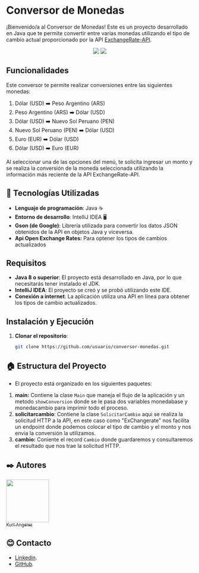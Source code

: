 # Conversor de Monedas

¡Bienvenido/a al Conversor de Monedas! Este es un proyecto desarrollado en Java que te permite convertir entre varias monedas utilizando el tipo de cambio actual proporcionado por la API [ExchangeRate-API](https://www.exchangerate-api.com/).

<p align="center">
   <img src="http://img.shields.io/static/v1?label=STATUS&message=Por%20Mejorar&color=LIGHTBLUE&style=for-the-badge" />
   <img src="https://img.shields.io/badge/language-Java-007396?style=for-the-badge"/>
</p>

## Funcionalidades

Este conversor te permite realizar conversiones entre las siguientes monedas:

1. Dólar (USD) ➡️ Peso Argentino (ARS)
2. Peso Argentino (ARS) ➡️ Dólar (USD)
3. Dólar (USD) ➡️ Nuevo Sol Peruano (PEN)
4. Nuevo Sol Peruano (PEN) ➡️ Dólar (USD)
5. Euro (EUR) ➡️ Dólar (USD)
6. Dólar (USD) ➡️ Euro (EUR)

Al seleccionar una de las opciones del menú, te solicita ingresar un monto y se realiza la conversión de la moneda seleccionada utilizando la información más reciente de la API ExchangeRate-API.


## 🔧 Tecnologías Utilizadas

- **Lenguaje de programación**: Java ☕
- **Entorno de desarrollo**: IntelliJ IDEA 🖥️
- **Gson (de Google)**: Librería utilizada para convertir los datos JSON obtenidos de la API en objetos Java y viceversa.
- **Api Open Exchange Rates:** Para optener los tipos de cambios actualizados

## Requisitos

- **Java 8 o superior**: El proyecto está desarrollado en Java, por lo que necesitarás tener instalado el JDK.
- **IntelliJ IDEA**: El proyecto se creó y se probó utilizando este IDE.
- **Conexión a internet**: La aplicación utiliza una API en línea para obtener los tipos de cambio actualizados.

## Instalación y Ejecución

1. **Clonar el repositorio**: 
   ```bash
   git clone https://github.com/usuario/conversor-monedas.git

## 🏠 Estructura del Proyecto

* El proyecto está organizado en los siguientes paquetes:

1. **main:** Contiene la clase `Main` que maneja el flujo de la aplicación y un metodo `showConversion` donde se le pasa dos variables monedabase y monedacambio para imprimir todo el proceso.
2. **solicitarcambio**: Contiene la clase `SolicitarCambio` aqui se realiza la solicitud HTTP a la API, en este caso como "ExChangerate" nos facilita un endpoint donde podemos colocar el tipo de cambio y el monto y nos envia la conversión la utilizamos.  
3. **cambio:** Coniente el record `Cambio` donde guardaremos y consultaremos el resultado que nos trae la solicitud HTTP.


## ✒️ Autores 

[<img src="https://github.com/user-attachments/assets/1e99f8e5-f229-4128-837a-554d2844c64c" width=115><br><sub>Kurt Angeles</sub>](https://github.com/kurttck)

## 😊 Contacto 

* [Linkedin](https://www.linkedin.com/in/kurt-angeles-segura/).
* [GitHub](https://github.com/kurttck).
